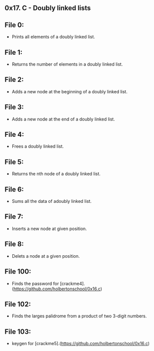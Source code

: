 ## 0x17. C - Doubly linked lists

## File 0:
* Prints all elements of a doubly linked list.
## File 1:
* Returns the number of elements in a doubly linked list.
## File 2:
* Adds a new node at the beginning of a doubly linked list.
## File 3:
* Adds a new node at the end of a doubly linked list.
## File 4:
* Frees a doubly linked list.
## File 5:
* Returns the nth node of a doubly linked list.
## File 6:
* Sums all the data of adoubly linked list.
## File 7:
* Inserts a new node at given position.
## File 8:
* Delets a node at a given position.
## File 100:
* Finds the password for [crackme4].(https://github.com/holbertonschool/0x16.c)
## File  102:
* Finds the larges palidrome from a product of two 3-digit numbers.
## File 103:
* keygen for [crackme5].(https://github.com/holbertonschool/0x16.c)
